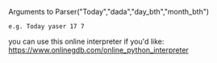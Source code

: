    Arguments to Parser("Today","dada","day_bth","month_bth")
                     
    e.g. Today yaser 17 7 
 you can use this online interpreter if you'd like: https://www.onlinegdb.com/online_python_interpreter
